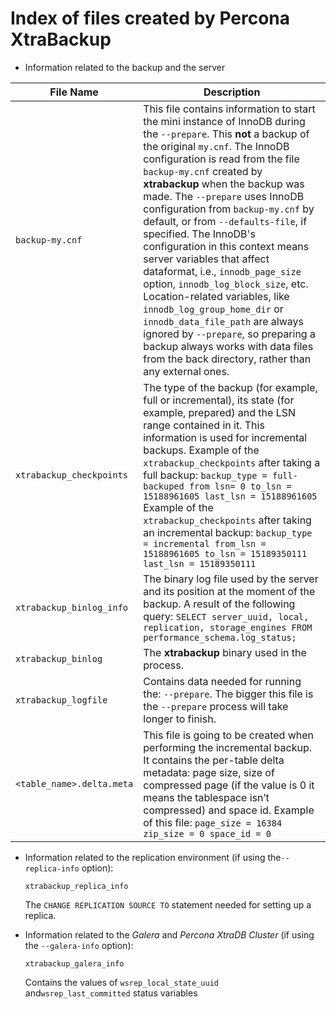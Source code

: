 # Index of files created by Percona XtraBackup

* Information related to the backup and the server

| File Name                     | Description                                                                                                                                                                                                                                                                                                                                                                                                                                                                                                                                                                                |
| ----------------------------- | ------------------------------------------------------------------------------------------------------------------------------------------------------------------------------------------------------------------------------------------------------------------------------------------------------------------------------------------------------------------------------------------------------------------------------------------------------------------------------------------------------------------------------------------------------------------------------------------ |
| `backup-my.cnf`               | This file contains information to start the mini instance of InnoDB during the `--prepare`. This **not** a backup of the original `my.cnf`. The InnoDB configuration is read from the file `backup-my.cnf` created by **xtrabackup** when the backup was made. The `--prepare` uses InnoDB configuration from `backup-my.cnf` by default, or from `--defaults-file`, if specified. The InnoDB's configuration in this context means server variables that affect dataformat, i.e., `innodb_page_size` option, `innodb_log_block_size`, etc. Location-related variables, like `innodb_log_group_home_dir` or `innodb_data_file_path` are always ignored by `--prepare`, so preparing a backup always works with data files from the back directory, rather than any external ones. |
| `xtrabackup_checkpoints`      | The type of the backup (for example, full or incremental), its state (for example, prepared) and the LSN range contained in it. This information is used for incremental backups. Example of the `xtrabackup_checkpoints` after taking a full backup: `backup_type = full-backuped from lsn= 0 to_lsn = 15188961605 last_lsn = 15188961605` Example of the `xtrabackup_checkpoints` after taking an incremental backup: `backup_type = incremental from_lsn = 15188961605 to_lsn = 15189350111 last_lsn = 15189350111`                                                                                                                                                                                                                                      |
| `xtrabackup_binlog_info`      | The binary log file used by the server and its position at the moment of the backup. A result of the following query: `SELECT server_uuid, local, replication, storage_engines FROM performance_schema.log_status;`                                                                                                                                                                                                                                                                                                                                                                             |
| `xtrabackup_binlog`           | The **xtrabackup** binary used in the process.                                                                                                                                                                                                                                                                                                                                                                                                                                                                                                                                             |
| `xtrabackup_logfile`          | Contains data needed for running the: `--prepare`. The bigger this file is the `--prepare` process will take longer to finish.                                                                                                                                                                                                                                                                                                                                                                                                                                                                                                    |
| `<table_name>.delta.meta`     | This file is going to be created when performing the incremental backup. It contains the per-table delta metadata: page size, size of compressed page (if the value is 0 it means the tablespace isn’t compressed) and space id. Example of this file: `page_size = 16384 zip_size = 0 space_id = 0`                                                                                                                                                                                                                                                                                                                                                      |

* Information related to the replication environment (if using the`--replica-info` option):

    `xtrabackup_replica_info`

    The `CHANGE REPLICATION SOURCE TO` statement needed for setting up a replica.

* Information related to the *Galera* and *Percona XtraDB Cluster* (if using the `--galera-info` option):

    `xtrabackup_galera_info`
   
    Contains the values of `wsrep_local_state_uuid` and`wsrep_last_committed` status variables
